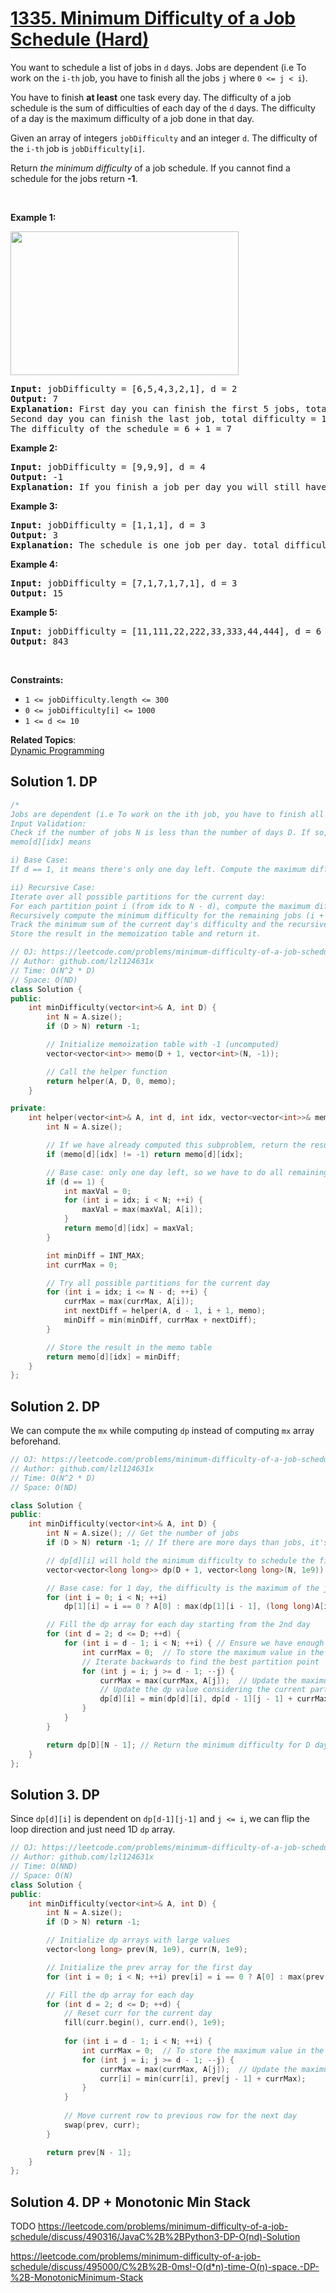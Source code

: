 # [1335. Minimum Difficulty of a Job Schedule (Hard)](https://leetcode.com/problems/minimum-difficulty-of-a-job-schedule/)

<p>You want to schedule a list of jobs in <code>d</code> days. Jobs are dependent (i.e To work on the <code>i-th</code> job, you have to finish all the jobs <code>j</code> where <code>0 &lt;= j &lt; i</code>).</p>

<p>You have to finish <strong>at least</strong> one task every day. The difficulty of a job schedule is the sum of difficulties of each day of the <code>d</code> days. The difficulty of a day is the maximum difficulty of a job done in that day.</p>

<p>Given an array of integers <code>jobDifficulty</code> and an integer <code>d</code>. The difficulty of the <code>i-th</code>&nbsp;job is&nbsp;<code>jobDifficulty[i]</code>.</p>

<p>Return <em>the minimum difficulty</em> of a job schedule. If you cannot find a schedule for the jobs return <strong>-1</strong>.</p>

<p>&nbsp;</p>
<p><strong>Example 1:</strong></p>
<img alt="" src="https://assets.leetcode.com/uploads/2020/01/16/untitled.png" style="width: 365px; height: 230px;">
<pre><strong>Input:</strong> jobDifficulty = [6,5,4,3,2,1], d = 2
<strong>Output:</strong> 7
<strong>Explanation:</strong> First day you can finish the first 5 jobs, total difficulty = 6.
Second day you can finish the last job, total difficulty = 1.
The difficulty of the schedule = 6 + 1 = 7 
</pre>

<p><strong>Example 2:</strong></p>

<pre><strong>Input:</strong> jobDifficulty = [9,9,9], d = 4
<strong>Output:</strong> -1
<strong>Explanation:</strong> If you finish a job per day you will still have a free day. you cannot find a schedule for the given jobs.
</pre>

<p><strong>Example 3:</strong></p>

<pre><strong>Input:</strong> jobDifficulty = [1,1,1], d = 3
<strong>Output:</strong> 3
<strong>Explanation:</strong> The schedule is one job per day. total difficulty will be 3.
</pre>

<p><strong>Example 4:</strong></p>

<pre><strong>Input:</strong> jobDifficulty = [7,1,7,1,7,1], d = 3
<strong>Output:</strong> 15
</pre>

<p><strong>Example 5:</strong></p>

<pre><strong>Input:</strong> jobDifficulty = [11,111,22,222,33,333,44,444], d = 6
<strong>Output:</strong> 843
</pre>

<p>&nbsp;</p>
<p><strong>Constraints:</strong></p>

<ul>
	<li><code>1 &lt;= jobDifficulty.length &lt;= 300</code></li>
	<li><code>0 &lt;=&nbsp;jobDifficulty[i] &lt;= 1000</code></li>
	<li><code>1 &lt;= d &lt;= 10</code></li>
</ul>

**Related Topics**:  
[Dynamic Programming](https://leetcode.com/tag/dynamic-programming/)

## Solution 1. DP
```cpp
/*
Jobs are dependent (i.e To work on the ith job, you have to finish all the jobs j where 0 <= j < i).    
Input Validation:
Check if the number of jobs N is less than the number of days D. If so, return -1 because it's impossible to schedule the jobs.
memo[d][idx] means

i) Base Case:
If d == 1, it means there's only one day left. Compute the maximum difficulty of all remaining jobs from idx to N-1 and return it.

ii) Recursive Case:
Iterate over all possible partitions for the current day:
For each partition point i (from idx to N - d), compute the maximum difficulty of jobs from idx to i (this represents the difficulty of the current day).
Recursively compute the minimum difficulty for the remaining jobs (i + 1 to N-1) over the remaining d - 1 days.
Track the minimum sum of the current day's difficulty and the recursive result.
Store the result in the memoization table and return it.
```

```cpp
// OJ: https://leetcode.com/problems/minimum-difficulty-of-a-job-schedule/
// Author: github.com/lzl124631x
// Time: O(N^2 * D)
// Space: O(ND)
class Solution {
public:
    int minDifficulty(vector<int>& A, int D) {
        int N = A.size();
        if (D > N) return -1;

        // Initialize memoization table with -1 (uncomputed)
        vector<vector<int>> memo(D + 1, vector<int>(N, -1));

        // Call the helper function
        return helper(A, D, 0, memo);
    }

private:
    int helper(vector<int>& A, int d, int idx, vector<vector<int>>& memo) {
        int N = A.size();

        // If we have already computed this subproblem, return the result
        if (memo[d][idx] != -1) return memo[d][idx];

        // Base case: only one day left, so we have to do all remaining jobs
        if (d == 1) {
            int maxVal = 0;
            for (int i = idx; i < N; ++i) {
                maxVal = max(maxVal, A[i]);
            }
            return memo[d][idx] = maxVal;
        }

        int minDiff = INT_MAX;
        int currMax = 0;

        // Try all possible partitions for the current day
        for (int i = idx; i <= N - d; ++i) {
            currMax = max(currMax, A[i]);
            int nextDiff = helper(A, d - 1, i + 1, memo);
            minDiff = min(minDiff, currMax + nextDiff);
        }

        // Store the result in the memo table
        return memo[d][idx] = minDiff;
    }
};

```

## Solution 2. DP

We can compute the `mx` while computing `dp` instead of computing `mx` array beforehand.

```cpp
// OJ: https://leetcode.com/problems/minimum-difficulty-of-a-job-schedule/
// Author: github.com/lzl124631x
// Time: O(N^2 * D)
// Space: O(ND)

class Solution {
public:
    int minDifficulty(vector<int>& A, int D) {
        int N = A.size(); // Get the number of jobs
        if (D > N) return -1; // If there are more days than jobs, it's impossible

        // dp[d][i] will hold the minimum difficulty to schedule the first i jobs in d days
        vector<vector<long long>> dp(D + 1, vector<long long>(N, 1e9));

        // Base case: for 1 day, the difficulty is the maximum of the jobs up to i
        for (int i = 0; i < N; ++i) 
            dp[1][i] = i == 0 ? A[0] : max(dp[1][i - 1], (long long)A[i]);      // Important line

        // Fill the dp array for each day starting from the 2nd day
        for (int d = 2; d <= D; ++d) {
            for (int i = d - 1; i < N; ++i) { // Ensure we have enough jobs for the days. i.e, for d=3 => 3 jobs, we take dp[][2] onwards
                int currMax = 0;  // To store the maximum value in the current subarray
                // Iterate backwards to find the best partition point
                for (int j = i; j >= d - 1; --j) {
                    currMax = max(currMax, A[j]);  // Update the maximum for the current subarray
                    // Update the dp value considering the current partition
                    dp[d][i] = min(dp[d][i], dp[d - 1][j - 1] + currMax);
                }
            }
        }

        return dp[D][N - 1]; // Return the minimum difficulty for D days with all jobs
    }
};

```

## Solution 3. DP

Since `dp[d][i]` is dependent on `dp[d-1][j-1]` and `j <= i`, we can flip the loop direction and just need 1D `dp` array.

```cpp
// OJ: https://leetcode.com/problems/minimum-difficulty-of-a-job-schedule/
// Author: github.com/lzl124631x
// Time: O(NND)
// Space: O(N)
class Solution {
public:
    int minDifficulty(vector<int>& A, int D) {
        int N = A.size();
        if (D > N) return -1;

        // Initialize dp arrays with large values
        vector<long long> prev(N, 1e9), curr(N, 1e9);

        // Initialize the prev array for the first day
        for (int i = 0; i < N; ++i) prev[i] = i == 0 ? A[0] : max(prev[i - 1], (long long)A[i]);

        // Fill the dp array for each day
        for (int d = 2; d <= D; ++d) {
            // Reset curr for the current day
            fill(curr.begin(), curr.end(), 1e9);
            
            for (int i = d - 1; i < N; ++i) {
                int currMax = 0;  // To store the maximum value in the current subarray
                for (int j = i; j >= d - 1; --j) {
                    currMax = max(currMax, A[j]);  // Update the maximum for the current subarray
                    curr[i] = min(curr[i], prev[j - 1] + currMax);
                }
            }
            
            // Move current row to previous row for the next day
            swap(prev, curr);
        }

        return prev[N - 1];
    }
};
```

## Solution 4. DP + Monotonic Min Stack

TODO
https://leetcode.com/problems/minimum-difficulty-of-a-job-schedule/discuss/490316/JavaC%2B%2BPython3-DP-O(nd)-Solution

https://leetcode.com/problems/minimum-difficulty-of-a-job-schedule/discuss/495000/C%2B%2B-0ms!-O(d*n)-time-O(n)-space.-DP-%2B-MonotonicMinimum-Stack

